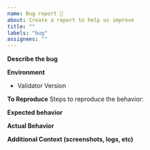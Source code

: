 ```yaml
---
name: Bug report 🐛
about: Create a report to help us improve
title: ""
labels: "bug"
assignees: ""
---
```


**Describe the bug**

<!--
A clear and concise description of what the bug is.
-->

**Environment**

- Validator Version

**To Reproduce**
Steps to reproduce the behavior:


**Expected behavior**

<!--
A description of what you thought should happen
-->

**Actual Behavior**

<!--
A description of what actually happened
-->

**Additional Context (screenshots, logs, etc)**
